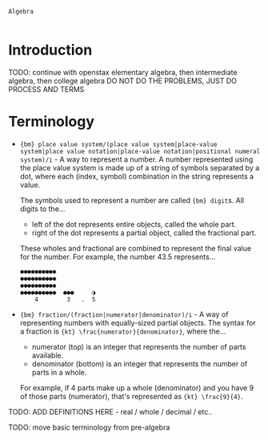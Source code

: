 ```{title}
Algebra
```

```{toc}
```

# Introduction

TODO: continue with openstax elementary algebra, then intermediate algebra, then college algebra DO NOT DO THE PROBLEMS, JUST DO PROCESS AND TERMS

# Terminology

 * `{bm} place value system/(place value system|place-value system|place value notation|place-value notation|positional numeral system)/i` - A way to represent a number. A number represented using the place value system is made up of a string of symbols separated by a dot, where each (index, symbol) combination in the string represents a value.

   The symbols used to represent a number are called `{bm} digit`s. All digits to the...

    * left of the dot represents entire objects, called the whole part.
    * right of the dot represents a partial object, called the fractional part.

   These wholes and fractional are combined to represent the final value for the number. For example, the number 43.5 represents...

   ```
   ●●●●●●●●●●
   ●●●●●●●●●●
   ●●●●●●●●●●
   ●●●●●●●●●●  ●●●     ◑
       4        3   .  5
   ```

 * `{bm} fraction/(fraction|numerator|denominator)/i` - A way of representing numbers with equally-sized partial objects. The syntax for a fraction is `{kt} \frac{numerator}{denominator}`, where the...

   * numerator (top) is an integer that represents the number of parts available.
   * denominator (bottom) is an integer that represents the number of parts in a whole.

   For example, if 4 parts make up a whole (denominator) and you have 9 of those parts (numerator), that's represented as `{kt} \frac{9}{4}`.

TODO: ADD DEFINITIONS HERE - real / whole / decimal / etc..

TODO: move basic terminology from pre-algebra

